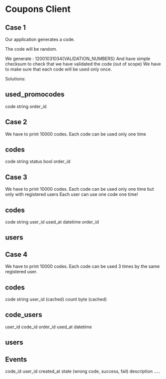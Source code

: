 # Coupons Client

## Case 1
Our application generates a code.

The code will be random.

We generate : 12001031034{VALIDATION_NUMBERS}
And have simple checksum to check that we have validated the code (out of scope)
We have to make sure that each code will be used only once.

Solutions:

used_promocodes
----------------
code string
order_id

## Case 2

We have to print 10000 codes.
Each code can be used only one time

codes
----------------
code string
status bool
order_id


## Case 3

We have to print 10000 codes.
Each code can be used only one time but only with registered users
Each user can use one code one time!

codes
----------------
code string
user_id
used_at datetime
order_id

users
----------------

## Case 4

We have to print 10000 codes.
Each code can be used 3 times by the same registered user.

codes
----------------
code string
user_id (cached)
count byte (cached)

code_users
----------------
user_id
code_id
order_id
used_at datetime

users
----------------

Events
-----------
code_id
user_id
created_at
state (wrong code, success, fail)
description .....
